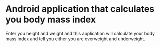 <html>
<h1>
Android application that calculates you body mass index
</h1>
<p>
Enter you height and weight and this application will calculate your body mass index and tell you either you are overweight and underweight.
</p>
</html>
